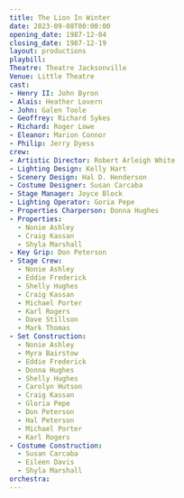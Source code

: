 ```yaml
---
title: The Lion In Winter
date: 2023-09-08T00:00:00
opening_date: 1987-12-04
closing_date: 1987-12-19
layout: productions
playbill:
Theatre: Theatre Jacksonville
Venue: Little Theatre
cast:
- Henry II: John Byron
- Alais: Heather Lovern
- John: Galen Toole
- Geoffrey: Richard Sykes
- Richard: Roger Lowe
- Eleanor: Marion Connor
- Philip: Jerry Dyess
crew:
- Artistic Director: Robert Arleigh White
- Lighting Design: Kelly Hart
- Scenery Design: Hal D. Henderson
- Costume Designer: Susan Carcaba
- Stage Manager: Joyce Block
- Lighting Operator: Goria Pepe
- Properties Charperson: Donna Hughes
- Properties:
  - Nonie Ashley
  - Craig Kassan
  - Shyla Marshall
- Key Grip: Don Peterson
- Stage Crew:
  - Nonie Ashley
  - Eddie Frederick
  - Shelly Hughes
  - Craig Kassan
  - Michael Porter
  - Karl Rogers
  - Dave Stillson
  - Mark Thomas
- Set Construction:
  - Nonie Ashley
  - Myra Bairstow
  - Eddie Frederick
  - Donna Hughes
  - Shelly Hughes
  - Carolyn Hutson
  - Craig Kassan
  - Gloria Pepe
  - Don Peterson
  - Hal Peterson
  - Michael Porter
  - Karl Rogers
- Costume Construction:
  - Susan Carcaba
  - Eileen Davis
  - Shyla Marshall
orchestra:
---
```


